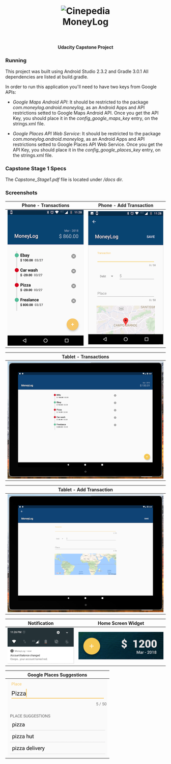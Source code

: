 <h1 align="center">
  <br>
  <img src="https://raw.githubusercontent.com/pedrolopesme/moneylog/master/mocks/icon.png" alt="Cinepedia" width="200">
  <br>
  MoneyLog
  <br>
  <br>
</h1>

<h4 align="center"> Udacity Capstone Project </h4>

### Running

This project was built using Android Studio 2.3.2 and Gradle 3.0.1
All dependencies are listed at build.gradle.

In order to run this application you'll need to have two keys from Google APIs:

* *Google Maps Android API*: It should be restricted to the package _com.moneylog.android.moneylog_, as an Android Apps and API restrictions setted to Google Maps Android API. Once you get the API Key, you should place it in the *config_google_maps_key* entry, on the strings.xml file.

* *Google Places API Web Service*: It should be restricted to the package _com.moneylog.android.moneylog_, as an Android Apps and API restrictions setted to Google Places API Web Service. Once you get the API Key, you should place it in the *config_google_places_key* entry, on the strings.xml file.

### Capstone Stage 1 Specs

The *Capstone_Stage1.pdf* file is located under _/docs_ dir.

### Screenshots

| Phone - Transactions | Phone - Add Transaction |
|---|---|
| ![Phone - Transactions](mocks/screenshots/phone_transactions.png) | ![Phone - Add Transaction](mocks/screenshots/phone_add_tx.png) |

| Tablet - Transactions | 
|---|
| ![Tablet Transactions](mocks/screenshots/tablet_transactions.png) | 

| Tablet - Add Transaction | 
|---|
| ![Tablet Add Transaction](mocks/screenshots/tablet_add_tx.png) | 

| Notification | Home Screen Widget |
|---|---|
| ![Notification](mocks/screenshots/app_notification.png) | ![Home Screen Widget](mocks/screenshots/widget_preview.png) |

| Google Places Suggestions |
|---|
| ![Google Places Suggestions](mocks/screenshots/google_suggestions.png) |
